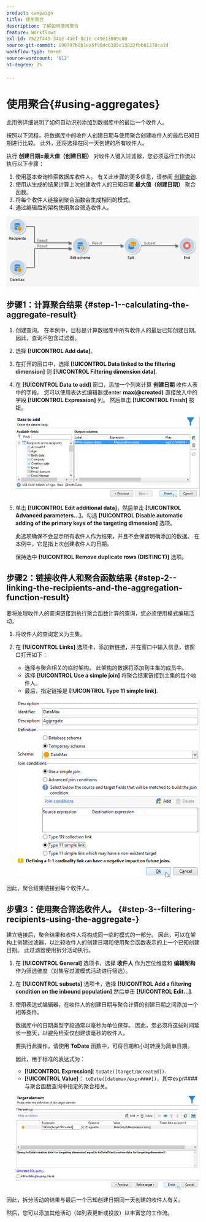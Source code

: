 ```yaml
---
product: campaign
title: 使用聚合
description: 了解如何使用聚合
feature: Workflows
exl-id: 7522f449-341e-4aef-8c1e-c49e13809c08
source-git-commit: 190707b8b1ea5f90dc6385c13832fbb01378ca1d
workflow-type: tm+mt
source-wordcount: '612'
ht-degree: 2%

---
```


# 使用聚合{#using-aggregates}



此用例详细说明了如何自动识别添加到数据库中的最后一个收件人。

按照以下流程，将数据库中的收件人创建日期与使用聚合创建收件人的最后已知日期进行比较。 此外，还将选择在同一天创建的所有收件人。

执行 **创建日期=最大值（创建日期）** 对收件人键入过滤器，您必须运行工作流以执行以下步骤：

1. 使用基本查询检索数据库收件人。 有关此步骤的更多信息，请参阅 [创建查询](query.md#creating-a-query).
1. 使用从生成的结果计算上次创建收件人的已知日期 **最大值（创建日期）** 聚合函数。
1. 将每个收件人链接到聚合函数会生成相同的模式。
1. 通过编辑后的架构使用聚合筛选收件人。

![](assets/datamanagement_usecase_1.png)

## 步骤1：计算聚合结果 {#step-1--calculating-the-aggregate-result}

1. 创建查询。 在本例中，目标是计算数据库中所有收件人的最后已知创建日期。 因此，查询不包含过滤器。
1. 选择 **[!UICONTROL Add data]**。
1. 在打开的窗口中，选择 **[!UICONTROL Data linked to the filtering dimension]** 则 **[!UICONTROL Filtering dimension data]**.
1. 在 **[!UICONTROL Data to add]** 窗口，添加一个列来计算 **创建日期** 收件人表中的字段。 您可以使用表达式编辑器或enter **max(@created)** 直接放入中的字段 **[!UICONTROL Expression]** 列。 然后单击 **[!UICONTROL Finish]** 按钮。

   ![](assets/datamanagement_usecase_2.png)

1. 单击 **[!UICONTROL Edit additional data]**，然后单击 **[!UICONTROL Advanced parameters...]**。勾选 **[!UICONTROL Disable automatic adding of the primary keys of the targeting dimension]** 选项。

   此选项确保不会显示所有收件人作为结果，并且不会保留明确添加的数据。 在本例中，它是指上次创建收件人的日期。

   保持选中 **[!UICONTROL Remove duplicate rows (DISTINCT)]** 选项。

## 步骤2：链接收件人和聚合函数结果 {#step-2--linking-the-recipients-and-the-aggregation-function-result}

要将处理收件人的查询链接到执行聚合函数计算的查询，您必须使用模式编辑活动。

1. 将收件人的查询定义为主集。
1. 在 **[!UICONTROL Links]** 选项卡，添加新链接，并在窗口中输入信息，该窗口打开如下：

   * 选择与聚合相关的临时架构。 此架构的数据将添加到主集的成员中。
   * 选择 **[!UICONTROL Use a simple join]** 将聚合结果链接到主集的每个收件人。
   * 最后，指定链接是 **[!UICONTROL Type 11 simple link]**.

   ![](assets/datamanagement_usecase_3.png)

因此，聚合结果链接到每个收件人。

## 步骤3：使用聚合筛选收件人。 {#step-3--filtering-recipients-using-the-aggregate-}

建立链接后，聚合结果和收件人将构成同一临时模式的一部分。 因此，可以在架构上创建过滤器，以比较收件人的创建日期和使用聚合函数表示的上一个已知创建日期。 此过滤器使用拆分活动执行。

1. 在 **[!UICONTROL General]** 选项卡，选择 **收件人** 作为定位维度和 **编辑架构** 作为筛选维度（对集客过渡模式活动进行筛选）。
1. 在 **[!UICONTROL subsets]** 选项卡，选择 **[!UICONTROL Add a filtering condition on the inbound population]** 然后单击 **[!UICONTROL Edit...]**.
1. 使用表达式编辑器，在收件人的创建日期与聚合计算的创建日期之间添加一个相等条件。

   数据库中的日期类型字段通常以毫秒为单位保存。 因此，您必须将这些时间延长一整天，以避免检索仅创建该毫秒的收件人。

   要执行此操作，请使用 **ToDate** 函数中，可将日期和小时转换为简单日期。

   因此，用于标准的表达式为：

   * **[!UICONTROL Expression]**: `toDate([target/@created])`.
   * **[!UICONTROL Value]**： `toDate([datemax/expr####])`，其中expr####与聚合函数查询中指定的聚合相关。

   ![](assets/datamanagement_usecase_4.png)

因此，拆分活动的结果与最后一个已知创建日期同一天创建的收件人有关。

然后，您可以添加其他活动（如列表更新或投放）以丰富您的工作流。
